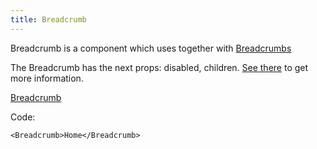 ```yaml
---
title: Breadcrumb
---
```


Breadcrumb is a component which uses together with [Breadcrumbs](/docs/components/breadcrumbs/breadcrumbs/)

The Breadcrumb has the next props: disabled, children. [See there](/?path=/docs/core-breadcrumbs-breadcrumb--docs) to get more information.

[Breadcrumb](/?path=/story/core-breadcrumbs-breadcrumb--default)

Code:

```tsx
<Breadcrumb>Home</Breadcrumb>
```
